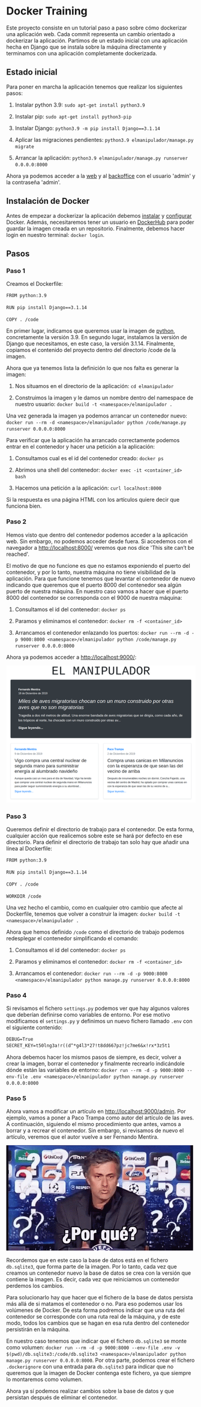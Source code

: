 # Docker Training

Este proyecto consiste en un tutorial paso a paso sobre cómo dockerizar una aplicación web. Cada commit representa un cambio orientado a dockerizar la aplicación. Partimos de un estado inicial con una aplicación hecha en Django que se instala sobre la máquina directamente y terminamos con una aplicación completamente dockerizada.

## Estado inicial

Para poner en marcha la aplicación tenemos que realizar los siguientes pasos:

1. Instalar python 3.9: `sudo apt-get install python3.9`

2. Instalar pip: `sudo apt-get install python3-pip`

3. Instalar Django: `python3.9 -m pip install Django==3.1.14`

4. Aplicar las migraciones pendientes: `python3.9 elmanipulador/manage.py migrate`

5. Arrancar la aplicación: `python3.9 elmanipulador/manage.py runserver 0.0.0.0:8000`

Ahora ya podemos acceder a la [web](http://localhost:8000/) y al [backoffice](http://localhost:8000/admin/) con el usuario 'admin' y la contraseña 'admin'.

## Instalación de Docker

Antes de empezar a dockerizar la aplicación debemos [instalar](https://docs.docker.com/install/linux/docker-ce/ubuntu/) y [configurar](https://docs.docker.com/install/linux/linux-postinstall/) Docker. Además, necesitaremos tener un usuario en [DockerHub](https://hub.docker.com/) para poder guardar la imagen creada en un repositorio. Finalmente, debemos hacer login en nuestro terminal: `docker login`.

## Pasos

### Paso 1

Creamos el Dockerfile:

```Docker
FROM python:3.9

RUN pip install Django==3.1.14

COPY . /code
```

En primer lugar, indicamos que queremos usar la imagen de [python](https://hub.docker.com/layers/library/python/3.9/images/sha256-0596c508fdfdf28fd3b98e170f7e3d4708d01df6e6d4bffa981fd6dd22dbd1a5), concretamente la versión 3.9. En segundo lugar, instalamos la versión de Django que necesitamos, en este caso, la versión 3.1.14. Finalmente, copiamos el contenido del proyecto dentro del directorio /code de la imagen.

Ahora que ya tenemos lista la definición lo que nos falta es generar la imagen:

1. Nos situamos en el directorio de la aplicación: `cd elmanipulador`

2. Construimos la imagen y le damos un nombre dentro del namespace de nuestro usuario: `docker build -t <namespace>/elmanipulador .`

Una vez generada la imagen ya podemos arrancar un contenedor nuevo:
`docker run --rm -d <namespace>/elmanipulador python /code/manage.py runserver 0.0.0.0:8000`

Para verificar que la aplicación ha arrancado correctamente podemos entrar en el contenedor y hacer una petición a la aplicación:

1. Consultamos cual es el id del contenedor creado: `docker ps`

2. Abrimos una shell del contenedor: `docker exec -it <container_id> bash`

3. Hacemos una petición a la aplicación: `curl localhost:8000`

Si la respuesta es una página HTML con los artículos quiere decir que funciona bien.

### Paso 2

Hemos visto que dentro del contenedor podemos acceder a la aplicación web. Sin embargo, no podemos acceder desde fuera. Si accedemos con el navegador a <http://localhost:8000/> veremos que nos dice 'This site can’t be reached'.

El motivo de que no funcione es que no estamos exponiendo el puerto del contenedor, y por lo tanto, nuestra máquina no tiene visibilidad de la aplicación. Para que funcione tenemos que levantar el contenedor de nuevo indicando que queremos que el puerto 8000 del contenedor sea algún puerto de nuestra máquina. En nuestro caso vamos a hacer que el puerto 8000 del contenedor se corresponda con el 9000 de nuestra máquina:

1. Consultamos el id del contenedor: `docker ps`

2. Paramos y eliminamos el contenedor: `docker rm -f <container_id>`

3. Arrancamos el contenedor enlazando los puertos: `docker run --rm -d -p 9000:8000 <namespace>/elmanipulador python /code/manage.py runserver 0.0.0.0:8000`

Ahora ya podemos acceder a <http://localhost:9000/>:

![Web Home](./images/step2.png)

### Paso 3

Queremos definir el directorio de trabajo para el contenedor. De esta forma, cualquier acción que realicemos sobre este se hará por defecto en ese directorio. Para definir el directorio de trabajo tan solo hay que añadir una línea al Dockerfile:

```Docker
FROM python:3.9

RUN pip install Django==3.1.14

COPY . /code

WORKDIR /code
```

Una vez hecho el cambio, como en cualquier otro cambio que afecte al Dockerfile, tenemos que volver a construir la imagen: `docker build -t <namespace>/elmanipulador .`

Ahora que hemos definido `/code` como el directorio de trabajo podemos redesplegar el contenedor simplificando el comando:

1. Consultamos el id del contenedor: `docker ps`

2. Paramos y eliminamos el contenedor: `docker rm -f <container_id>`

3. Arrancamos el contenedor: `docker run --rm -d -p 9000:8000 <namespace>/elmanipulador python manage.py runserver 0.0.0.0:8000`

### Paso 4

Si revisamos el fichero `settings.py` podemos ver que hay algunos valores que deberían definirse como variables de entorno. Por ese motivo modificamos el `settings.py` y definimos un nuevo fichero llamado `.env` con el siguiente contenido:

```txt
DEBUG=True
SECRET_KEY=t50lng3a!r((d^*g4l3*27!t8dd667pz!jc7me6&x!rx*3z5t1
```

Ahora debemos hacer los mismos pasos de siempre, es decir, volver a crear la imagen, borrar el contenedor y finalmente recrearlo indicándole dónde están las variables de entorno: `docker run --rm -d -p 9000:8000 --env-file .env <namespace>/elmanipulador python manage.py runserver 0.0.0.0:8000`

### Paso 5

Ahora vamos a modificar un artículo en <http://localhost:9000/admin>. Por ejemplo, vamos a poner a Paco Trampa como autor del artículo de las aves. A continuación, siguiendo el mismo procedimiento que antes, vamos a borrar y a recrear el contenedor. Sin embargo, si revisamos de nuevo el artículo, veremos que el autor vuelve a ser Fernando Mentira.

![GIF](./images/step5.gif)

Recordemos que en este caso la base de datos está en el fichero `db.sqlite3`, que forma parte de la imagen. Por lo tanto, cada vez que creamos un contenedor nuevo la base de datos se crea con la versión que contiene la imagen. Es decir, cada vez que reiniciamos un contenedor perdemos los cambios.

Para solucionarlo hay que hacer que el fichero de la base de datos persista más allá de si matamos el contenedor o no. Para eso podemos usar los volúmenes de Docker. De esta forma podremos indicar que una ruta del contenedor se corresponde con una ruta real de la máquina, y de este modo, todos los cambios que se hagan en esa ruta dentro del contenedor persistirán en la máquina.

En nuestro caso tenemos que indicar que el fichero `db.sqlite3` se monte como volumen: `docker run --rm -d -p 9000:8000 --env-file .env -v $(pwd)/db.sqlite3:/code/db.sqlite3 <namespace>/elmanipulador python manage.py runserver 0.0.0.0:8000`. Por otra parte, podemos crear el fichero `.dockerignore` con una entrada para `db.sqlite3` para indicar que no queremos que la imagen de Docker contenga este fichero, ya que siempre lo montaremos como volumen.

Ahora ya sí podemos realizar cambios sobre la base de datos y que persistan después de eliminar el contenedor.
